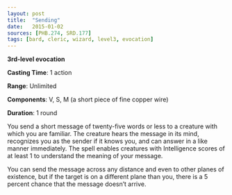 ```yaml
---
layout: post
title:  "Sending"
date:   2015-01-02
sources: [PHB.274, SRD.177]
tags: [bard, cleric, wizard, level3, evocation]
---
```


**3rd-level evocation**

**Casting Time**: 1 action

**Range**: Unlimited

**Components**: V, S, M (a short piece of fine copper wire)

**Duration**: 1 round

You send a short message of twenty-five words or less to a creature with which you are familiar. The creature hears the message in its mind, recognizes you as the sender if it knows you, and can answer in a like manner immediately. The spell enables creatures with Intelligence scores of at least 1 to understand the meaning of your message.

You can send the message across any distance and even to other planes of existence, but if the target is on a different plane than you, there is a 5 percent chance that the message doesn’t arrive.
